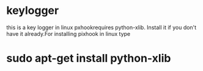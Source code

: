 ﻿# keylogger
this is a key logger in linux pxhookrequires python-xlib.
Install it if you don't have it already.For installing pixhook in linux type 
# sudo apt-get install python-xlib
